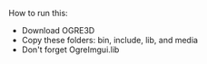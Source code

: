 How to run this:

* Download OGRE3D
* Copy these folders: bin, include, lib, and media
* Don't forget OgreImgui.lib
